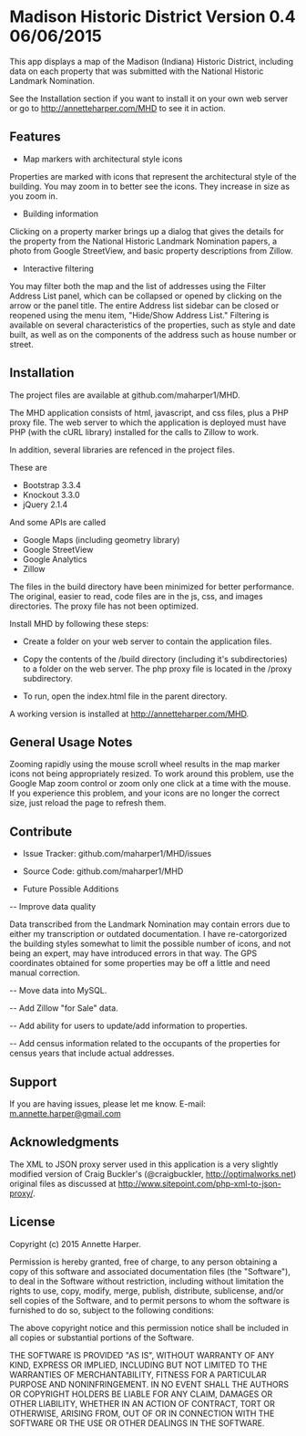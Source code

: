 Madison Historic District	Version 0.4  06/06/2015
==================================================

This app displays a map of the Madison (Indiana) Historic District, including data on each property that was submitted with the National Historic Landmark Nomination. 

See the Installation section if you want to install it on your own web server or go to http://annetteharper.com/MHD to see it in action.

Features
--------

- Map markers with architectural style icons

Properties are marked with icons that represent the architectural style of the building. You may zoom in to better see the icons. They increase in size as you zoom in. 

- Building information

Clicking on a property marker brings up a dialog that gives the details for the property from the National Historic Landmark Nomination papers, a photo from Google StreetView, and basic property descriptions from Zillow.

- Interactive filtering

You may filter both the map and the list of addresses using the Filter Address List panel, which can be collapsed or opened by clicking on the arrow or the panel title. The entire Address list sidebar can be closed or reopened using the menu item, "Hide/Show Address List." Filtering is available on several characteristics of the properties, such as style and date built, as well as on the components of the address such as house number or street.


Installation
------------

The project files are available at github.com/maharper1/MHD.

The MHD application consists of html, javascript, and css files, plus a PHP proxy file. The web server to which the application is deployed must have PHP (with the cURL library) installed for the calls to Zillow to work.

In addition, several libraries are refenced in the project files.

These are 
 - Bootstrap 3.3.4
 - Knockout 3.3.0
 - jQuery 2.1.4

And some APIs are called
 - Google Maps (including geometry library)
 - Google StreetView
 - Google Analytics
 - Zillow

The files in the build directory have been minimized for better performance. The original, easier to read, code files are in the js, css, and images directories. The proxy file has not been optimized.

Install MHD by following these steps:

- Create a folder on your web server to contain the application files. 

- Copy the contents of the /build directory (including it's subdirectories) to a folder on the web server. The php proxy file is located in the /proxy subdirectory.

- To run, open the index.html file in the parent directory.

A working version is installed at http://annetteharper.com/MHD.

General Usage Notes
-------------------

Zooming rapidly using the mouse scroll wheel results in the map marker icons not being appropriately resized. To work around this problem, use the Google Map zoom control or zoom only one click at a time with the mouse. If you experience this problem, and your icons are no longer the correct size, just reload the page to refresh them.

Contribute
----------

- Issue Tracker: github.com/maharper1/MHD/issues
- Source Code: github.com/maharper1/MHD

- Future Possible Additions

-- Improve data quality

Data transcribed from the Landmark Nomination may contain errors due to either my transcription or outdated documentation. I have re-catorgorized the building styles somewhat to limit the possible number of icons, and not being an expert, may have introduced errors in that way. The GPS coordinates obtained for some properties may be off a little and need manual correction.

-- Move data into MySQL.

-- Add Zillow "for Sale" data.

-- Add ability for users to update/add information to properties.

-- Add census information related to the occupants of the properties for census years that include actual addresses.


Support
-------

If you are having issues, please let me know.
E-mail: m.annette.harper@gmail.com

Acknowledgments
---------------

The XML to JSON proxy server used in this application is a very slightly modified version of Craig Buckler's (@craigbuckler, http://optimalworks.net) original files as discussed at http://www.sitepoint.com/php-xml-to-json-proxy/.

License
-------

Copyright (c) 2015 Annette Harper. 

Permission is hereby granted, free of charge, to any person obtaining a copy of this software and associated documentation files (the "Software"), to deal in the Software without  restriction, including without limitation the rights to use, copy, modify, merge, publish, distribute, sublicense, and/or sell copies of the Software, and to permit persons to whom the software is furnished to do so, subject to the following conditions:

The above copyright notice and this permission notice shall be  included in all copies or substantial portions of the Software.

THE SOFTWARE IS PROVIDED "AS IS", WITHOUT WARRANTY OF ANY KIND, EXPRESS OR IMPLIED, INCLUDING BUT NOT LIMITED TO THE WARRANTIES OF MERCHANTABILITY, FITNESS FOR A PARTICULAR PURPOSE AND NONINFRINGEMENT. IN NO EVENT SHALL THE AUTHORS OR COPYRIGHT HOLDERS BE LIABLE FOR ANY CLAIM, DAMAGES OR OTHER LIABILITY, WHETHER IN AN ACTION OF CONTRACT, TORT OR OTHERWISE, ARISING FROM, OUT OF OR IN CONNECTION WITH THE SOFTWARE OR THE USE OR OTHER DEALINGS IN THE SOFTWARE.